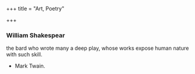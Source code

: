 +++
title = "Art, Poetry"

+++

### William Shakespear
the bard who wrote many a deep play, whose works expose human nature with such skill.
- Mark Twain.
